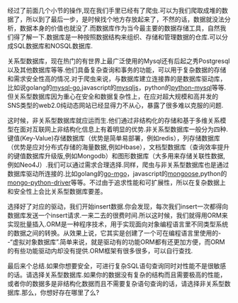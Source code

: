 经过了前面几个小节的操作,现在我们手里已经有了爬虫.可以为我们爬取成堆的数据了，所以到了最后一步，是时候找个地方存放起来了，不然的话，数据就没法分析，数据本身的价值也就没了.而数据库作为当今最主要的数据存储工具，自然我们得了解一下.数据库是一种按照数据结构来组织、存储和管理数据的仓库.可以分成SQL数据库和NOSQL数据库.

  
关系型数据库，现在热门的有世界上最广泛使用的Mysql还有后起之秀Postgresql以及其他数据库等等.他们具备复杂查询和事务的功能，可以用于复杂数据的存储和需求安全性高的情况.对于爬虫来说，与数据库建立连接靠的是数据库驱动库，比如说golang的[mysql-go](https://github.com/go-sql-driver/mysql),javascript的[mysqljs](https://github.com/mysqljs/mysql)，python的[python-mysql](https://github.com/go-sql-driver/mysql)等等.但关系型数据库因为重心在安全和数据复杂性上，在应对超大规模和高并发的SNS类型的web2.0纯动态网站已经显得力不从心，暴露了很多难以克服的问题.

  
这时候，非关系型数据库就应运而生.他们通过非结构化的存储和基于多维关系模型在面对互联网上非结构化信息上有着明显的优势.非关系型数据库一般分为四种.键值\(Key-Value\)存储数据库（优势是简单易部署，例如redis），列存储数据库（优势是应对分布式存储的海量数据,例如Hbase），文档型数据库（查询效率提升的键值数据库升级版,例如Mongodb）和图形数据库（大多用来存储关联性数据,例如Neo4J）.我们可以通过需求合理选择.同样，爬虫与非关系型数据库也是通过数据库驱动所连接的.比如golang的[go-mgo](https://github.com/go-mgo/mgo)，javascript的[mongoose](https://github.com/Automattic/mongoose),python的[mongo-python-driver](https://github.com/mongodb/mongo-python-driver)等等。不过由于追求性能和可扩展性，所以在复杂数据上和安全性上会比关系型数据库要差。

  
选择好了对应的驱动，我们开始insert数据.你会发现，每次我们insert一次都得向数据库发送一个insert请求.一来二去的很费时间.所以这时候，我们就得用ORM来实现批量插入.ORM是一种程序技术，用于实现面向对象编程语言里不同类型系统的数据之间的转换。从效果上说，它其实是创建了一个可在编程语言里使用的--“虚拟对象数据库”.简单来说，就是驱动有的功能ORM都有还更加方便，而ORM的有些功能驱动内却没有提供.ORM框架有很多很多，可以自行查找.



最后来个总结.如果你想要安全，可进行复杂SQL语句查询同时对性能不是很敏感的话。请选择关系型数据库.如果你的数据没有复杂的结构而且需要极高的性能，或者你的数据多是非结构化数据而且不需要复杂语句查询的话，请选择非关系型数据库.那么，你想好存在哪里了么?

